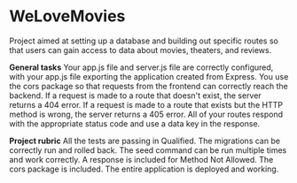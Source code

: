 # WeLoveMovies

Project aimed at setting up a database and building out specific routes so that users can gain access to data about movies, theaters, and reviews. 


**General tasks**
Your app.js file and server.js file are correctly configured, with your app.js file exporting the application created from Express.
You use the cors package so that requests from the frontend can correctly reach the backend.
If a request is made to a route that doesn't exist, the server returns a 404 error.
If a request is made to a route that exists but the HTTP method is wrong, the server returns a 405 error.
All of your routes respond with the appropriate status code and use a data key in the response.

**Project rubric**
All the tests are passing in Qualified.
The migrations can be correctly run and rolled back.
The seed command can be run multiple times and work correctly.
A response is included for Method Not Allowed.
The cors package is included.
The entire application is deployed and working.
